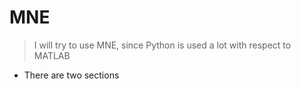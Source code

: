 # MNE
> I will try to use MNE, since Python is used a lot with respect to MATLAB

- There are two sections